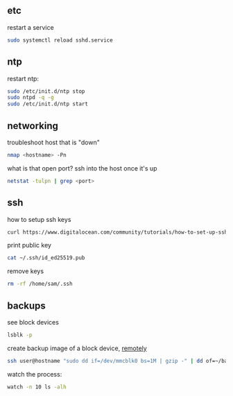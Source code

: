 

## etc
restart a service
```bash
sudo systemctl reload sshd.service
```

## ntp
restart ntp:
```bash
sudo /etc/init.d/ntp stop
sudo ntpd -q -g
sudo /etc/init.d/ntp start
```

## networking
troubleshoot host that is "down"
```bash
nmap <hostname> -Pn
```

what is that open port? ssh into the host once it's up
```bash
netstat -tulpn | grep <port>
```

## ssh
how to setup ssh keys
```bash
curl https://www.digitalocean.com/community/tutorials/how-to-set-up-ssh-keys-2
```
print public key
```bash
cat ~/.ssh/id_ed25519.pub
```
remove keys
```bash
rm -rf /home/sam/.ssh 
```

## backups
see block devices
```bash
lsblk -p
```

create backup image of a block device, [remotely](https://www.it-react.com/index.php/2020/02/02/backup-your-raspberry-pi-remotely/)
```bash
ssh user@hostname "sudo dd if=/dev/mmcblk0 bs=1M | gzip -" | dd of=~/backups/backup.gz
```

watch the process:
```bash
watch -n 10 ls -alh
```
